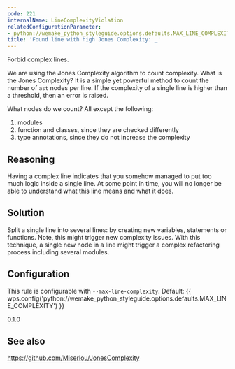 ```yaml
---
code: 221
internalName: LineComplexityViolation
relatedConfigurationParameter:
- python://wemake_python_styleguide.options.defaults.MAX_LINE_COMPLEXITY
title: 'Found line with high Jones Complexity: _'
---
```


Forbid complex lines.

We are using the Jones Complexity algorithm to count complexity. What is
the Jones Complexity? It is a simple yet powerful method to count the
number of `ast` nodes per line. If the complexity of a single line is
higher than a threshold, then an error is raised.

What nodes do we count? All except the following:

1.  modules
2.  function and classes, since they are checked differently
3.  type annotations, since they do not increase the complexity

<!-- end list -->

## Reasoning
Having a complex line indicates that you somehow managed to put too
much logic inside a single line. At some point in time, you will no
longer be able to understand what this line means and what it does.

## Solution
Split a single line into several lines: by creating new variables,
statements or functions. Note, this might trigger new complexity
issues. With this technique, a single new node in a line might
trigger a complex refactoring process including several modules.

## Configuration
This rule is configurable with `--max-line-complexity`. Default:
{{ wps.config('python://wemake_python_styleguide.options.defaults.MAX_LINE_COMPLEXITY') }}

<div class="versionadded">

0.1.0

</div>

## See also
<https://github.com/Miserlou/JonesComplexity>